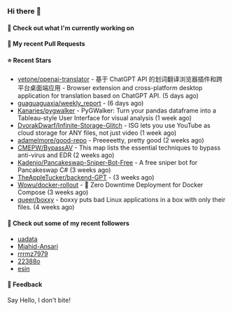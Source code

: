 ### Hi there 👋

#### 👷 Check out what I'm currently working on

#### 🔨 My recent Pull Requests


#### ⭐ Recent Stars

- [yetone/openai-translator](https://github.com/yetone/openai-translator) - 基于 ChatGPT API 的划词翻译浏览器插件和跨平台桌面端应用    -    Browser extension and cross-platform desktop application for translation based on ChatGPT API. (5 days ago)
- [guaguaguaxia/weekly_report](https://github.com/guaguaguaxia/weekly_report) -  (6 days ago)
- [Kanaries/pygwalker](https://github.com/Kanaries/pygwalker) - PyGWalker: Turn your pandas dataframe into a Tableau-style User Interface for visual analysis (1 week ago)
- [DvorakDwarf/Infinite-Storage-Glitch](https://github.com/DvorakDwarf/Infinite-Storage-Glitch) - ISG lets you use YouTube as cloud storage for ANY files, not just video (1 week ago)
- [adamelmore/good-repo](https://github.com/adamelmore/good-repo) - Preeeeetty, pretty good (2 weeks ago)
- [CMEPW/BypassAV](https://github.com/CMEPW/BypassAV) - This map lists the essential techniques to bypass anti-virus and EDR (2 weeks ago)
- [Kadenio/Pancakeswap-Sniper-Bot-Free](https://github.com/Kadenio/Pancakeswap-Sniper-Bot-Free) - A free sniper bot for Pancakeswap C# (3 weeks ago)
- [TheAppleTucker/backend-GPT](https://github.com/TheAppleTucker/backend-GPT) -  (3 weeks ago)
- [Wowu/docker-rollout](https://github.com/Wowu/docker-rollout) - 🚀 Zero Downtime Deployment for Docker Compose (3 weeks ago)
- [queer/boxxy](https://github.com/queer/boxxy) - boxxy puts bad Linux applications in a box with only their files. (4 weeks ago)

#### 👯 Check out some of my recent followers

- [uadata](https://github.com/uadata)
- [Mjahid-Ansari](https://github.com/Mjahid-Ansari)
- [rrrmz7979](https://github.com/rrrmz7979)
- [22388o](https://github.com/22388o)
- [esin](https://github.com/esin)

#### 💬 Feedback

Say Hello, I don't bite!